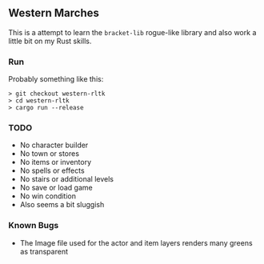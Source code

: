 ## Western Marches

This is a attempt to learn the `bracket-lib` rogue-like library and also work a little bit on my Rust skills.

### Run

Probably something like this:

```
> git checkout western-rltk
> cd western-rltk
> cargo run --release
```

### TODO

* No character builder
* No town or stores
* No items or inventory
* No spells or effects
* No stairs or additional levels
* No save or load game
* No win condition
* Also seems a bit sluggish

### Known Bugs
* The Image file used for the actor and item layers renders many greens as transparent

